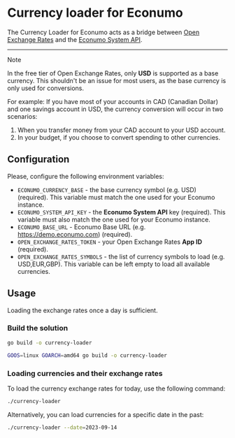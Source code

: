 # Currency loader for Econumo

The Currency Loader for Econumo acts as a bridge between [Open Exchange Rates](https://openexchangerates.org) and
the [Econumo System API](https://econumo.com/docs/api/).

---
> [!NOTE]
> In the free tier of Open Exchange Rates, only **USD** is supported as a base currency.
> This shouldn't be an issue for most users, as the base currency is only used for conversions.
>
> For example: If you have most of your accounts in CAD (Canadian Dollar) and one savings account in USD, the currency
> conversion will occur in two scenarios:
> 1. When you transfer money from your CAD account to your USD account.
> 2. In your budget, if you choose to convert spending to other currencies.

## Configuration

Please, configure the following environment variables:

- `ECONUMO_CURRENCY_BASE` - the base currency symbol (e.g. USD) (required). This variable must match the one used for your Econumo instance.
- `ECONUMO_SYSTEM_API_KEY` - the **Econumo System API** key (required). This variable must also match the one used for your Econumo instance.
- `ECONUMO_BASE_URL` - Econumo Base URL (e.g. https://demo.econumo.com) (required).
- `OPEN_EXCHANGE_RATES_TOKEN` - your Open Exchange Rates **App ID** (required).
- `OPEN_EXCHANGE_RATES_SYMBOLS` - the list of currency symbols to load (e.g. USD,EUR,GBP). This variable can be left empty to load all available currencies.

## Usage

Loading the exchange rates once a day is sufficient. 

### Build the solution

```bash
go build -o currency-loader
```

```bash
GOOS=linux GOARCH=amd64 go build -o currency-loader
```

### Loading currencies and their exchange rates

To load the currency exchange rates for today, use the following command:

```bash
./currency-loader 
```

Alternatively, you can load currencies for a specific date in the past:

```bash
./currency-loader --date=2023-09-14
```
